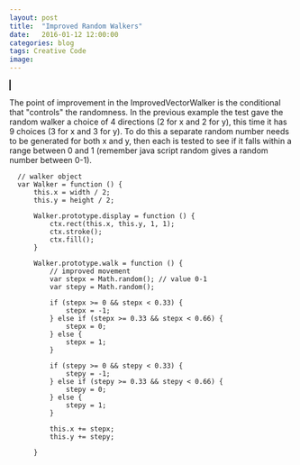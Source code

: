 ```yaml
---
layout: post
title:  "Improved Random Walkers"
date:   2016-01-12 12:00:00
categories: blog
tags: Creative Code
image:
---
```

<style>  
.axis path,
.axis line {
  fill: none;
  stroke: #000;
  shape-rendering: crispEdges;
}
</style>

<canvas id="myCanvas" width="845px" height="450px"
style="border:1px solid #000000;">
</canvas>

<script>
// put code in an overall function
window.onload = function () {
    "use strict";
    var canvas = document.getElementById('myCanvas');    
  	canvas.style.width ='100%';
  	canvas.style.height='100%';
  	canvas.width  = canvas.offsetWidth;
  	canvas.height = canvas.offsetHeight;    
    var ctx = canvas.getContext('2d');
    var width = canvas.width;
    var height = canvas.height;
    var step = 5;

    // walker object
    var Walker = function () {
        this.x = width / 2;
        this.y = height / 2;

        Walker.prototype.display = function() {
            ctx.rect(this.x,this.y,2,2);
            ctx.stroke();
            ctx.fill();
        }

        Walker.prototype.walk = function () {
        	var choice = Math.random();

            var stepx = Math.random(); // value 0-1
            var stepy = Math.random();

            if (stepx >= 0 && stepx < 0.33) {
                stepx = -1;
            } else if (stepx >= 0.33 && stepx < 0.66) {
                stepx = 0;
            } else {
                stepx = 1;
            }

            if (stepy >= 0 && stepy < 0.33) {
                stepy = -1;
            } else if (stepy >= 0.33 && stepy < 0.66) {
                stepy = 0;
            } else {
                stepy = 1;
            }

            this.x += stepx*step
            this.y += stepy*step
        }
        }

        // initialise a walker object
        var w = new Walker();

        // run draw function
        setInterval(draw, 10);

        function draw() {
            w.walk();
            w.display();
        }
    };
</script>


The point of improvement in the ImprovedVectorWalker is the conditional that "controls" the randomness. In the previous example the test gave the random walker a choice of 4 directions (2 for x and 2 for y), this time it has 9 choices (3 for x and 3 for y). To do this a separate random number needs to be generated for both x and y, then each is tested to see if it falls within a range between 0 and 1 (remember java script random gives a random number between 0-1).


      // walker object
      var Walker = function () {
          this.x = width / 2;
          this.y = height / 2;

          Walker.prototype.display = function () {
              ctx.rect(this.x, this.y, 1, 1);
              ctx.stroke();
              ctx.fill();
          }

          Walker.prototype.walk = function () {
              // improved movement
              var stepx = Math.random(); // value 0-1
              var stepy = Math.random();

              if (stepx >= 0 && stepx < 0.33) {
                  stepx = -1;
              } else if (stepx >= 0.33 && stepx < 0.66) {
                  stepx = 0;
              } else {
                  stepx = 1;
              }

              if (stepy >= 0 && stepy < 0.33) {
                  stepy = -1;
              } else if (stepy >= 0.33 && stepy < 0.66) {
                  stepy = 0;
              } else {
                  stepy = 1;
              }

              this.x += stepx;
              this.y += stepy;

          }
